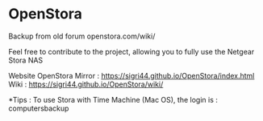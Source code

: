 # OpenStora
Backup from old forum openstora.com/wiki/

Feel free to contribute to the project, allowing you to fully use the Netgear Stora NAS

Website OpenStora Mirror : https://sigri44.github.io/OpenStora/index.html
Wiki : https://sigri44.github.io/OpenStora/wiki/

*Tips : To use Stora with Time Machine (Mac OS), the login is : computersbackup
